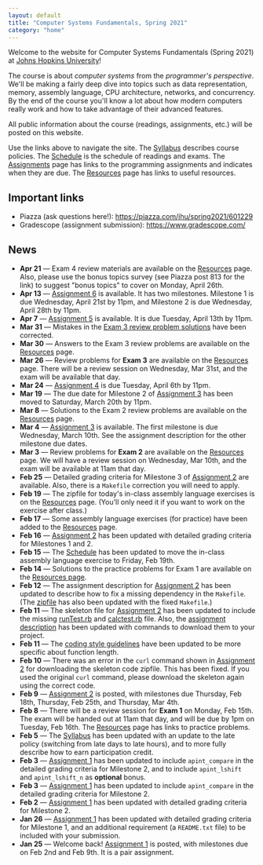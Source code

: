 ```yaml
---
layout: default
title: "Computer Systems Fundamentals, Spring 2021"
category: "home"
---
```


Welcome to the website for Computer Systems Fundamentals (Spring 2021) at <a href="https://www.jhu.edu/">Johns Hopkins University</a>!

The course is about *computer systems* from the *programmer's perspective*.  We'll be making a fairly deep dive into topics such as data representation, memory, assembly language, CPU architecture, networks, and concurrency.  By the end of the course you'll know a lot about how modern computers really work and how to take advantage of their advanced features.

All public information about the course (readings, assignments, etc.) will be posted on this website.

Use the links above to navigate the site.  The [Syllabus](syllabus.html) describes course policies. The [Schedule](schedule.html) is the schedule of readings and exams.  The [Assignments](assignments.html) page has links to the programming assignments and indicates when they are due.  The [Resources](resources.html) page has links to useful resources.

## Important links

* Piazza (ask questions here!): <https://piazza.com/jhu/spring2021/601229>
* Gradescope (assignment submission): <https://www.gradescope.com/>

## News

* **Apr 21** — Exam 4 review materials are available on the [Resources](resources.html) page. Also, please use the bonus topics survey (see Piazza post 813 for the link) to suggest "bonus topics" to cover on Monday, April 26th.
* **Apr 13** — [Assignment 6](assign/assign06.html) is available. It has two milestones. Milestone 1 is due Wednesday, April 21st by 11pm, and Milestone 2 is due Wednesday, April 28th by 11pm.
* **Apr 7** — [Assignment 5](assign/assign05.html) is available. It is due Tuesday, April 13th by 11pm.
* **Mar 31** — Mistakes in the [Exam 3 review problem solutions](resources/exam3review-solutions.html) have been corrected.
* **Mar 30** — Answers to the Exam 3 review problems are available on the [Resources](resources.html) page.
* **Mar 26** — Review problems for **Exam 3** are available on the [Resources](resources.html) page.  There will be a review session on Wednesday, Mar 31st, and the exam will be available that day.
* **Mar 24** — [Assignment 4](assign/assign04.html) is due Tuesday, April 6th by 11pm.
* **Mar 19** — The due date for Milestone 2 of [Assignment 3](assign/assign03.html) has been moved to Saturday, March 20th by 11pm.
* **Mar 8** — Solutions to the Exam 2 review problems are available on the [Resources](resources.html) page.
* **Mar 4** — [Assignment 3](assign/assign03.html) is available.  The first milestone is due Wednesday, March 10th. See the assignment description for the other milestone due dates.
* **Mar 3** — Review problems for **Exam 2** are available on the [Resources](resources.html) page. We will have a review session on Wednesday, Mar 10th, and the exam will be available at 11am that day.
* **Feb 25** — Detailed grading criteria for Milestone 3 of [Assignment 2](assign/assign02.html) are available. Also, there is a `Makefile` correction you will need to apply.
* **Feb 19** — The zipfile for today's in-class assembly language exercises is on the [Resources](resources.html) page. (You'll only need it if you want to work on the exercise after class.)
* **Feb 17** — Some assembly language exercises (for practice) have been added to the [Resources](resources.html) page.
* **Feb 16** — [Assignment 2](assign/assign02.html) has been updated with detailed grading criteria for
  Milestones 1 and 2.
* **Feb 15** — The [Schedule](schedule.html) has been updated to move the in-class assembly language exercise to Friday, Feb 19th.
* **Feb 14** — Solutions to the practice problems for Exam 1 are available on the [Resources page](resources.html).
* **Feb 12** — The assignment description for [Assignment 2](assign/assign02.html) has been updated to describe how to fix a missing dependency in the `Makefile`. (The [zipfile](assign/csf_assign02.zip) has also been updated with the fixed `Makefile`.)
* **Feb 11** — The skeleton file for [Assignment 2](assign/assign02.html) has been updated to include the missing [runTest.rb](assign/assign02/runTest.rb) and [calctest.rb](assign/assign02/calctest.rb) file. Also, the [assignment description](assign/assign02.html) has been updated with commands to download them to your project.
* **Feb 11** — The [coding style guidelines](assign/style.html) have been updated to be more specific about function length.
* **Feb 10** — There was an error in the `curl` command shown in [Assignment 2](assign/assign02.html) for downloading the skeleton code zipfile. This has been fixed. If you used the original `curl` command, please download the skeleton again using the correct code.
* **Feb 9** — [Assignment 2](assign/assign02.html) is posted, with milestones due Thursday, Feb 18th, Thursday, Feb 25th, and Thursday, Mar 4th.
* **Feb 8** — There will be a review session for **Exam 1** on Monday, Feb 15th. The exam will be handed out at 11am that day, and will be due by 1pm on Tuesday, Feb 16th. The [Resources](resources.html) page has links to practice problems.
* **Feb 5** — The [Syllabus](syllabus.html) has been updated with an update to the late policy (switching from late days to late hours), and to more fully describe how to earn participation credit.
* **Feb 3** — [Assignment 1](assign/assign01.html) has been updated to include `apint_compare` in the detailed grading criteria for Milestone 2, and to include `apint_lshift` and `apint_lshift_n` as **optional** bonus.
* **Feb 3** — [Assignment 1](assign/assign01.html) has been updated to include `apint_compare` in the detailed grading criteria for Milestone 2.
* **Feb 2** — [Assignment 1](assign/assign01.html) has been updated with detailed grading criteria for Milestone 2.
* **Jan 26** — [Assignment 1](assign/assign01.html) has been updated with detailed grading criteria for Milestone 1, and an additional requirement (a `README.txt` file) to be included with your submission.
* **Jan 25** — Welcome back! [Assignment 1](assign/assign01.html) is posted, with milestones due on Feb 2nd and Feb 9th. It is a pair assignment.
